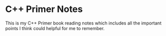 # C++ Primer Notes

This is my C++ Primer book reading notes which includes all the important points I think could helpful for me to remember.


